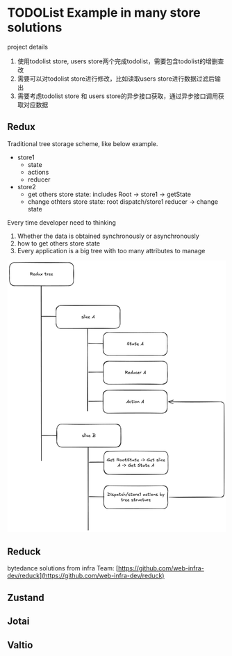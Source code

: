 # TODOList Example in many store solutions

project details
1. 使用todolist store, users store两个完成todolist，需要包含todolist的增删查改
2. 需要可以对todolist store进行修改，比如读取users store进行数据过滤后输出
3. 需要考虑todolist store 和 users store的异步接口获取，通过异步接口调用获取对应数据


## Redux
Traditional tree storage scheme, like below example. 

- store1
  - state
  - actions
  - reducer
- store2
  - get others store state: includes Root -> store1 -> getState
  - change othters store state: root dispatch/store1 reducer -> change state

Every time developer need to thinking
1. Whether the data is obtained synchronously or asynchronously
2. how to get others store state
3. Every application is a big tree with too many attributes to manage

![](./excalidraw/redux.png)

## Reduck
bytedance solutions from infra Team: [https://github.com/web-infra-dev/reduck](https://github.com/web-infra-dev/reduck)


## Zustand


## Jotai

## Valtio